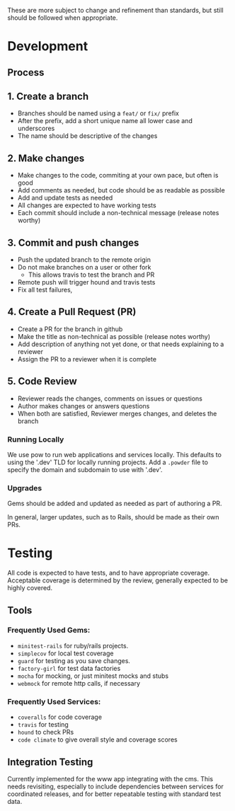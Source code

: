 These are more subject to change and refinement than standards, but still should be followed when appropriate.

# Development

## Process

## 1. Create a branch
- Branches should be named using a `feat/` or `fix/` prefix
- After the prefix, add a short unique name all lower case and underscores
- The name should be descriptive of the changes

## 2. Make changes
- Make changes to the code, commiting at your own pace, but often is good
- Add comments as needed, but code should be as readable as possible
- Add and update tests as needed
- All changes are expected to have working tests
- Each commit should include a non-technical message (release notes worthy)

## 3. Commit and push changes
- Push the updated branch to the remote origin
- Do not make branches on a user or other fork
  - This allows travis to test the branch and PR
- Remote push will trigger hound and travis tests
- Fix all test failures,

## 4. Create a Pull Request (PR)
- Create a PR for the branch in github
- Make the title as non-technical as possible (release notes worthy)
- Add description of anything not yet done, or that needs explaining to a reviewer
- Assign the PR to a reviewer when it is complete

## 5. Code Review
- Reviewer reads the changes, comments on issues or questions
- Author makes changes or answers questions
- When both are satisfied, Reviewer merges changes, and deletes the branch

### Running Locally

We use pow to run web applications and services locally.
This defaults to using the '.dev' TLD for locally running projects.
Add a `.powder` file to specify the domain and subdomain to use with '.dev'.

### Upgrades

Gems should be added and updated as needed as part of authoring a PR.

In general, larger updates, such as to Rails, should be made as their own PRs.

# Testing

All code is expected to have tests, and to have appropriate coverage.
Acceptable coverage is determined by the review, generally expected to be highly covered.

## Tools

### Frequently Used Gems:
* `minitest-rails` for ruby/rails projects.
* `simplecov` for local test coverage
* `guard` for testing as you save changes.
* `factory-girl` for test data factories
* `mocha` for mocking, or just minitest mocks and stubs
* `webmock` for remote http calls, if necessary

### Frequently Used Services:
* `coveralls` for code coverage
* `travis` for testing
* `hound` to check PRs
* `code climate` to give overall style and coverage scores

## Integration Testing

Currently implemented for the www app integrating with the cms.  This needs revisiting, especially to include dependencies between services for coordinated releases, and for better repeatable testing with standard test data.
